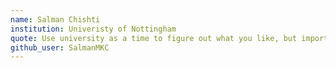 ```yaml
---
name: Salman Chishti
institution: Univeristy of Nottingham
quote: Use university as a time to figure out what you like, but importantly, also what you don't like
github_user: SalmanMKC
---
```

